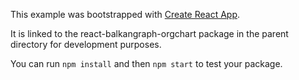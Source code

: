 This example was bootstrapped with [Create React App](https://github.com/facebook/create-react-app).

It is linked to the react-balkangraph-orgchart package in the parent directory for development purposes.

You can run `npm install` and then `npm start` to test your package.

